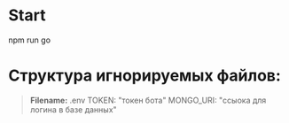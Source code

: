 # Start
npm run go

# Структура игнорируемых файлов:
> **Filename:** .env
> TOKEN: "токен бота"
> MONGO_URI: "ссыока для логина в базе данных"